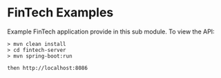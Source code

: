 # FinTech Examples

Example FinTech application provide in this sub module. To view the API:

```
> mvn clean install
> cd fintech-server
> mvn spring-boot:run

then http://localhost:8086
```
